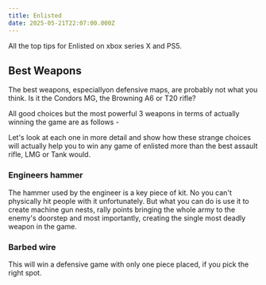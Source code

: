 ```yaml
---
title: Enlisted
date: 2025-05-21T22:07:00.000Z
---
```

All the top tips for Enlisted on xbox series X and PS5.

## Best Weapons

The best weapons, especiallyon defensive maps, are probably not what you think. Is it the Condors MG, the Browning A6 or T20 rifle?

All good choices but the most powerful 3 weapons in terms of actually winning the game are as follows -

Let's look at each one in more detail and show how these strange choices will actually help you to win any game of enlisted more than the best assault rifle, LMG or Tank would.

### Engineers hammer

The hammer used by the engineer is a key piece of kit. No you can't physically hit people with it unfortunately. But what you can do is use it to create machine gun nests, rally points bringing the whole army to the enemy's doorstep and most importantly, creating the single most deadly weapon in the game.

### Barbed wire

This will win a defensive game with only one piece placed, if you pick the right spot.